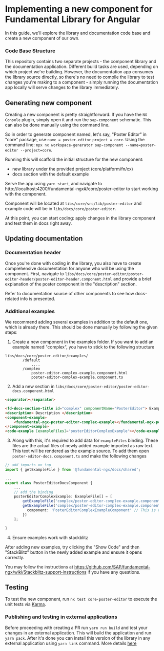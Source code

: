 # Implementing a new component for Fundamental Library for Angular

In this guide, we'll explore the library and documentation code base and create a new component of our own.

### Code Base Structure

This repository contains two separate projects - the component library and the documentation application. Different build tasks are used, depending on which project we're building. However, the documentation app consumes the library source directly, so there's no need to compile the library to test changes you're making to a component - simply running the documentation app locally will serve changes to the library immediately.

## Generating new component

Creating a new component is pretty straightforward. If you have the `NX Console` plugin, simply open it and run the `sap-component` schematic. This can also be done manually using the command line.

So in order to generate component named, let's say, "Poster Editor" in "core" package, use `name = poster-editor` `project = core`.
Using the command line: `npx nx workspace-generator sap-component --name=poster-editor --project=core`.

Running this will scaffold the initial structure for the new component:

-   new library under the provided project (core/platform/fn/cx)
-   docs section with the default example

Serve the app using `yarn start`, and navigate to http://localhost:4200/fundamental-ngx#/core/poster-editor to start working with the component.

Component will be located at `libs/core/src/lib/poster-editor` and example code will be in `libs/docs/core/poster-editor`.

At this point, you can start coding: apply changes in the library component and test them in docs right away.

## Updating documentation

### Documentation header

Once you're done with coding in the library, you also have to create comprehensive documentation for anyone who will be using the component.
First, navigate to `libs/docs/core/poster-editor/poster-editor-header/poster-editor-header.component.html` and provide a brief explanation of the poster component in the "description" section.

Refer to documentation source of other components to see how docs-related info is presented.

### Additional examples

We recommend adding several examples in addition to the default one, which is already there.
This should be done manually by following the given steps:

1. Create a new component in the examples folder. If you want to add an example named "complex", you have to stick to the following structure

```
libs/docs/core/poster-editor/examples/
        /default
            ....
        /complex
            poster-editor-complex-example.component.html
            poster-editor-complex-example.component.ts
```

2. Add a new section in `libs/docs/core/poster-editor/poster-editor-docs.component.html`

```html
<separator></separator>

<fd-docs-section-title id="complex" componentName="PosterEditor"> Example name </fd-docs-section-title>
<description> Description </description>
<component-example>
    <fundamental-ngx-poster-editor-complex-example></fundamental-ngx-poster-editor-complex-example>
</component-example>
<code-example [exampleFiles]="posterEditorComplexExample"></code-example>
```

3. Along with this, it's required to add data for `exampleFiles` binding.
   These files are the actual files of newly added example imported as raw text. This text will be rendered as the example source.
   To add them open `poster-editor-docs.component.ts` and make the following changes

```typescript
// add imports on top
import { getExampleFile } from '@fundamental-ngx/docs/shared';

...
export class PosterEditorDocsComponent {
    ...
    // add the binding
    posterEditorComplexExample: ExampleFile[] = [
        getExampleFile('complex/poster-editor-complex-example.component.html'),
        getExampleFile('complex/poster-editor-complex-example.component.ts', {
          component: 'PosterEditorComplexExampleComponent' // This is needed in case of TS files
        })
    ];

}
```

4. Ensure examples work with stackblitz

After adding new examples, try clicking the "Show Code" and then "StackBlitz" button in the newly added example and ensure it opens correctly.

You may follow the instructions at https://github.com/SAP/fundamental-ngx/wiki/Stackblitz-support-instructions if you have any questions.

## Testing

To test the new component, run `nx test core-poster-editor` to execute the unit tests via [Karma](https://karma-runner.github.io).

### Publishing and testing in external applications

Before proceeding with creating a PR run `yarn run build` and test your changes in an external application. This will build the application and run `yarn pack`. After it's done you can install this version of the library in any external application using `yarn link` command. More details [here](https://docs.npmjs.com/cli/v8/commands/npm-link)
